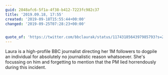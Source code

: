 ```yaml
---
guid: 2848afc6-5f1a-4f38-b412-7223fc982c37
title: '2019.09.18, 17:55'
created: '2019-09-18T15:55:44+00:00'
changed: '2019-09-25T07:28:23+00:00'


quote_of: 'https://twitter.com/bbclaurak/status/1174318564397985793?s=20'
---
```


Laura is a high-profile BBC journalist directing her 1M followers to dogpile an individual for absolutely no journalistic reason whatsoever. She's focussing on him and forgetting to mention that the PM lied horrendously during this incident. 
